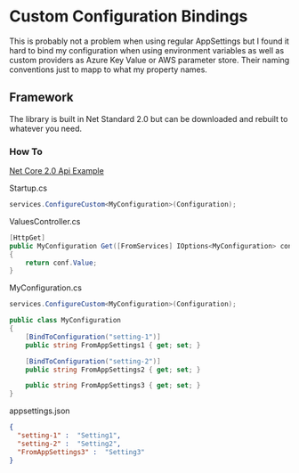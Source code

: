 # Custom Configuration Bindings

This is probably not a problem when using regular AppSettings but I found it hard to bind my configuration when using environment variables as well as custom providers as Azure Key Value or AWS parameter store. Their naming conventions just to mapp to what my property names. 

## Framework

The library is built in Net Standard 2.0 but can be downloaded and rebuilt to whatever you need. 

### How To

[Net Core 2.0 Api Example](NetCoreApiExample)


Startup.cs
```csharp
services.ConfigureCustom<MyConfiguration>(Configuration);
```
ValuesController.cs
```csharp
[HttpGet]
public MyConfiguration Get([FromServices] IOptions<MyConfiguration> conf)
{
    return conf.Value;
}
```

MyConfiguration.cs
```csharp
services.ConfigureCustom<MyConfiguration>(Configuration);

public class MyConfiguration
{
    [BindToConfiguration("setting-1")]
    public string FromAppSettings1 { get; set; }

    [BindToConfiguration("setting-2")]
    public string FromAppSettings2 { get; set; }

    public string FromAppSettings3 { get; set; }
}
```
appsettings.json
```json
{
  "setting-1" :  "Setting1", 
  "setting-2" :  "Setting2", 
  "FromAppSettings3" :  "Setting3"
}
```
